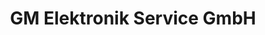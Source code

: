 ---
title: "GM Elektronik Service GmbH"
url: /friedberg/gm-elektronik-service-gmbh/
shop: Elektronik
---